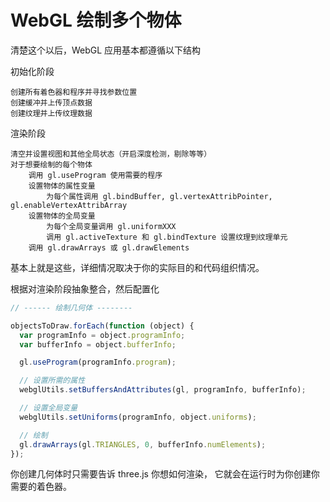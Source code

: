 # WebGL 绘制多个物体

清楚这个以后，WebGL 应用基本都遵循以下结构

初始化阶段

    创建所有着色器和程序并寻找参数位置
    创建缓冲并上传顶点数据
    创建纹理并上传纹理数据

渲染阶段

    清空并设置视图和其他全局状态（开启深度检测，剔除等等）
    对于想要绘制的每个物体
        调用 gl.useProgram 使用需要的程序
        设置物体的属性变量
            为每个属性调用 gl.bindBuffer, gl.vertexAttribPointer, gl.enableVertexAttribArray
        设置物体的全局变量
            为每个全局变量调用 gl.uniformXXX
            调用 gl.activeTexture 和 gl.bindTexture 设置纹理到纹理单元
        调用 gl.drawArrays 或 gl.drawElements

基本上就是这些，详细情况取决于你的实际目的和代码组织情况。

根据对渲染阶段抽象整合，然后配置化

```js
// ------ 绘制几何体 --------

objectsToDraw.forEach(function (object) {
  var programInfo = object.programInfo;
  var bufferInfo = object.bufferInfo;

  gl.useProgram(programInfo.program);

  // 设置所需的属性
  webglUtils.setBuffersAndAttributes(gl, programInfo, bufferInfo);

  // 设置全局变量
  webglUtils.setUniforms(programInfo, object.uniforms);

  // 绘制
  gl.drawArrays(gl.TRIANGLES, 0, bufferInfo.numElements);
});
```

你创建几何体时只需要告诉 three.js 你想如何渲染， 它就会在运行时为你创建你需要的着色器。